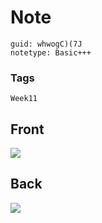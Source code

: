 # Note
```
guid: whwogC)(7J
notetype: Basic+++
```

### Tags
```
Week11
```

## Front
<img src="paste-bbd846b5b74dfac638b942226d5a349080712601.jpg">

## Back
<img src="paste-460279d133c0d0b79e1990e98e3012644405c328.jpg">
